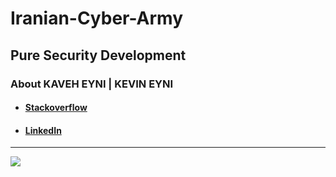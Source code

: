 <h1>Iranian-Cyber-Army</h1>
<h2>Pure Security Development</h2>
<h3>About KAVEH EYNI | KEVIN EYNI</h3>
<ul>
<li><h4><a href="https://stackoverflow.com/users/11239018/kaveh-eyni">Stackoverflow</a></h4></li>
<li><h4><a href="https://www.linkedin.com/posts/kaveh-eyni-08060b59_iran-hackers-soldiers-activity-6630478965909925888-7K4u">LinkedIn</a></h4></li>
</ul>
<hr />
<img src="https://github.com/dewebdes/Iranian-Cyber-Army/blob/master/step001.jpeg" />
